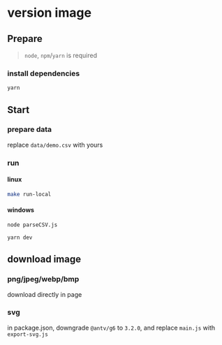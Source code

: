 # version image

## Prepare

> `node`, `npm`/`yarn` is required

### install dependencies

```bash
yarn
```

## Start

### prepare data

replace `data/demo.csv` with yours

### run

#### linux

```bash
make run-local
```

#### windows

```bash
node parseCSV.js
```

```bash
yarn dev
```

## download image

### png/jpeg/webp/bmp

download directly in page

### svg

in package.json, downgrade `@antv/g6` to `3.2.0`, and replace `main.js` with `export-svg.js`
